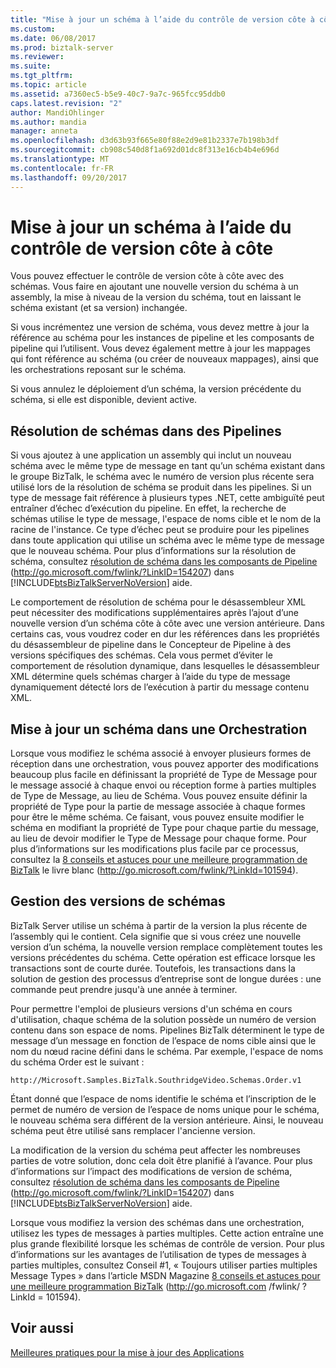 ```yaml
---
title: "Mise à jour un schéma à l’aide du contrôle de version côte à côte | Documents Microsoft"
ms.custom: 
ms.date: 06/08/2017
ms.prod: biztalk-server
ms.reviewer: 
ms.suite: 
ms.tgt_pltfrm: 
ms.topic: article
ms.assetid: a7360ec5-b5e9-40c7-9a7c-965fcc95ddb0
caps.latest.revision: "2"
author: MandiOhlinger
ms.author: mandia
manager: anneta
ms.openlocfilehash: d3d63b93f665e80f88e2d9e81b2337e7b198b3df
ms.sourcegitcommit: cb908c540d8f1a692d01dc8f313e16cb4b4e696d
ms.translationtype: MT
ms.contentlocale: fr-FR
ms.lasthandoff: 09/20/2017
---
```

# <a name="updating-a-schema-using-side-by-side-versioning"></a>Mise à jour un schéma à l’aide du contrôle de version côte à côte
Vous pouvez effectuer le contrôle de version côte à côte avec des schémas. Vous faire en ajoutant une nouvelle version du schéma à un assembly, la mise à niveau de la version du schéma, tout en laissant le schéma existant (et sa version) inchangée.  
  
 Si vous incrémentez une version de schéma, vous devez mettre à jour la référence au schéma pour les instances de pipeline et les composants de pipeline qui l’utilisent. Vous devez également mettre à jour les mappages qui font référence au schéma (ou créer de nouveaux mappages), ainsi que les orchestrations reposant sur le schéma.  
  
 Si vous annulez le déploiement d’un schéma, la version précédente du schéma, si elle est disponible, devient active.  
  
## <a name="schema-resolution-in-pipelines"></a>Résolution de schémas dans des Pipelines  
 Si vous ajoutez à une application un assembly qui inclut un nouveau schéma avec le même type de message en tant qu’un schéma existant dans le groupe BizTalk, le schéma avec le numéro de version plus récente sera utilisé lors de la résolution de schéma se produit dans les pipelines. Si un type de message fait référence à plusieurs types .NET, cette ambiguïté peut entraîner d’échec d’exécution du pipeline. En effet, la recherche de schémas utilise le type de message, l'espace de noms cible et le nom de la racine de l'instance. Ce type d’échec peut se produire pour les pipelines dans toute application qui utilise un schéma avec le même type de message que le nouveau schéma. Pour plus d’informations sur la résolution de schéma, consultez [résolution de schéma dans les composants de Pipeline](http://go.microsoft.com/fwlink/?LinkID=154207) (http://go.microsoft.com/fwlink/?LinkID=154207) dans [!INCLUDE[btsBizTalkServerNoVersion](../includes/btsbiztalkservernoversion-md.md)] aide.  
  
 Le comportement de résolution de schéma pour le désassembleur XML peut nécessiter des modifications supplémentaires après l’ajout d’une nouvelle version d’un schéma côte à côte avec une version antérieure. Dans certains cas, vous voudrez coder en dur les références dans les propriétés du désassembleur de pipeline dans le Concepteur de Pipeline à des versions spécifiques des schémas. Cela vous permet d’éviter le comportement de résolution dynamique, dans lesquelles le désassembleur XML détermine quels schémas charger à l’aide du type de message dynamiquement détecté lors de l’exécution à partir du message contenu XML.  
  
## <a name="updating-a-schema-in-an-orchestration"></a>Mise à jour un schéma dans une Orchestration  
 Lorsque vous modifiez le schéma associé à envoyer plusieurs formes de réception dans une orchestration, vous pouvez apporter des modifications beaucoup plus facile en définissant la propriété de Type de Message pour le message associé à chaque envoi ou réception forme à parties multiples de Type de Message, au lieu de Schéma. Vous pouvez ensuite définir la propriété de Type pour la partie de message associée à chaque formes pour être le même schéma. Ce faisant, vous pouvez ensuite modifier le schéma en modifiant la propriété de Type pour chaque partie du message, au lieu de devoir modifier le Type de Message pour chaque forme. Pour plus d’informations sur les modifications plus facile par ce processus, consultez la [8 conseils et astuces pour une meilleure programmation de BizTalk](http://go.microsoft.com/fwlink/?LinkId=101594) le livre blanc (http://go.microsoft.com/fwlink/?LinkId=101594).  
  
## <a name="versioning-schemas"></a>Gestion des versions de schémas  
 BizTalk Server utilise un schéma à partir de la version la plus récente de l’assembly qui le contient. Cela signifie que si vous créez une nouvelle version d’un schéma, la nouvelle version remplace complètement toutes les versions précédentes du schéma. Cette opération est efficace lorsque les transactions sont de courte durée. Toutefois, les transactions dans la solution de gestion des processus d’entreprise sont de longue durées : une commande peut prendre jusqu'à une année à terminer.  
  
 Pour permettre l'emploi de plusieurs versions d'un schéma en cours d'utilisation, chaque schéma de la solution possède un numéro de version contenu dans son espace de noms. Pipelines BizTalk déterminent le type de message d’un message en fonction de l’espace de noms cible ainsi que le nom du nœud racine défini dans le schéma. Par exemple, l'espace de noms du schéma Order est le suivant :  
  
```  
http://Microsoft.Samples.BizTalk.SouthridgeVideo.Schemas.Order.v1  
```  
  
 Étant donné que l’espace de noms identifie le schéma et l’inscription de le permet de numéro de version de l’espace de noms unique pour le schéma, le nouveau schéma sera différent de la version antérieure. Ainsi, le nouveau schéma peut être utilisé sans remplacer l'ancienne version.  
  
 La modification de la version du schéma peut affecter les nombreuses parties de votre solution, donc cela doit être planifié à l’avance. Pour plus d’informations sur l’impact des modifications de version de schéma, consultez [résolution de schéma dans les composants de Pipeline](http://go.microsoft.com/fwlink/?LinkID=154207) (http://go.microsoft.com/fwlink/?LinkID=154207) dans [!INCLUDE[btsBizTalkServerNoVersion](../includes/btsbiztalkservernoversion-md.md)] aide.  
  
 Lorsque vous modifiez la version des schémas dans une orchestration, utilisez les types de messages à parties multiples. Cette action entraîne une plus grande flexibilité lorsque les schémas de contrôle de version. Pour plus d’informations sur les avantages de l’utilisation de types de messages à parties multiples, consultez Conseil #1, « Toujours utiliser parties multiples Message Types » dans l’article MSDN Magazine [8 conseils et astuces pour une meilleure programmation BizTalk](http://go.microsoft.com/fwlink/?LinkId=101594) (http://go.microsoft.com /fwlink/ ? LinkId = 101594).  
  
## <a name="see-also"></a>Voir aussi  
 [Meilleures pratiques pour la mise à jour des Applications](../technical-guides/best-practices-for-updating-applications.md)